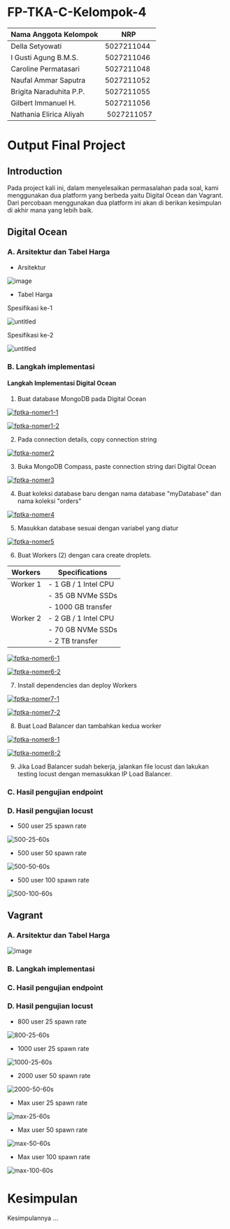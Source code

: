 # FP-TKA-C-Kelompok-4

Nama Anggota Kelompok | NRP
------------------- | --------------
Della Setyowati | 5027211044
I Gusti Agung B.M.S. | 5027211046
Caroline Permatasari | 5027211048
Naufal Ammar Saputra | 5027211052
Brigita Naraduhita P.P. | 5027211055
Gilbert Immanuel H. | 5027211056
Nathania Elirica Aliyah | 5027211057

# Output Final Project
## Introduction
Pada project kali ini, dalam menyelesaikan permasalahan pada soal, kami menggunakan dua platform yang berbeda yaitu Digital Ocean dan Vagrant. Dari percobaan menggunakan dua platform ini akan di berikan kesimpulan di akhir mana yang lebih baik.
 
## Digital Ocean
### A. Arsitektur dan Tabel Harga 
- Arsitektur

![image](https://github.com/Delsea12/FP-TKA-C-Kelompok-4/assets/102176304/49481292-0e26-4f1c-bca4-ec53e4efad32)

- Tabel Harga
  
Spesifikasi ke-1

![untitled](https://cdn.discordapp.com/attachments/901344920361656355/1184785764890968134/image.png?ex=658d3cba&is=657ac7ba&hm=5ab84628923df4aafaf0d58991595325bc9ae6032d1d557c5c2ff4ff788d06af&)

Spesifikasi ke-2

![untitled](https://cdn.discordapp.com/attachments/901344920361656355/1184787369380040734/image.png?ex=658d3e39&is=657ac939&hm=b752cb778452c3f059f786798b883299e150bbc32f8fdb5842335667fa182422&)

### B. Langkah implementasi
#### Langkah Implementasi Digital Ocean

1. Buat database MongoDB pada Digital Ocean

<a href="https://ibb.co/xMs0hcX"><img src="https://i.ibb.co/Jzd4nbm/fptka-nomer1-1.jpg" alt="fptka-nomer1-1" border="0"></a>

<a href="https://ibb.co/tz9WX84"><img src="https://i.ibb.co/nBF5Czb/fptka-nomer1-2.jpg" alt="fptka-nomer1-2" border="0"></a>

2. Pada connection details, copy connection string 

<a href="https://ibb.co/RbmvBJG"><img src="https://i.ibb.co/W5wxPRN/fptka-nomer2.jpg" alt="fptka-nomer2" border="0"></a>

3. Buka MongoDB Compass, paste connection string dari Digital Ocean 

<a href="https://ibb.co/f2fGRKs"><img src="https://i.ibb.co/JKVFLb9/fptka-nomer3.jpg" alt="fptka-nomer3" border="0"></a>

4. Buat koleksi database baru dengan nama database "myDatabase" dan nama koleksi "orders"

<a href="https://ibb.co/4R4vMcP"><img src="https://i.ibb.co/SwVY02R/fptka-nomer4.jpg" alt="fptka-nomer4" border="0"></a>

5. Masukkan database sesuai dengan variabel yang diatur 

<a href="https://ibb.co/jvQ8XDg"><img src="https://i.ibb.co/4ZXFrpP/fptka-nomer5.jpg" alt="fptka-nomer5" border="0"></a>

6. Buat Workers (2) dengan cara create droplets. 

| Workers                 | Specifications                                       |
|-------------------------|-------------------------------------------------------|
| Worker 1                | - 1 GB / 1 Intel CPU                                  |
|                         | - 35 GB NVMe SSDs                                     |
|                         | - 1000 GB transfer                                   |
| Worker 2                | - 2 GB / 1 Intel CPU                                  |
|                         | - 70 GB NVMe SSDs                                     |
|                         | - 2 TB transfer                                       |

<a href="https://ibb.co/54f0Qv2"><img src="https://i.ibb.co/4t5qbMJ/fptka-nomer6-1.jpg" alt="fptka-nomer6-1" border="0"></a>

<a href="https://ibb.co/ssqkx5P"><img src="https://i.ibb.co/frHB68S/fptka-nomer6-2.jpg" alt="fptka-nomer6-2" border="0"></a>

7. Install dependencies dan deploy Workers 

<a href="https://ibb.co/h9M1jDb"><img src="https://i.ibb.co/yPRB1Wt/fptka-nomer7-1.jpg" alt="fptka-nomer7-1" border="0"></a>

<a href="https://ibb.co/C0R3dPh"><img src="https://i.ibb.co/WKm49Vg/fptka-nomer7-2.jpg" alt="fptka-nomer7-2" border="0"></a>

8. Buat Load Balancer dan tambahkan kedua worker  

<a href="https://ibb.co/vqZcrC1"><img src="https://i.ibb.co/H4nKML7/fptka-nomer8-1.jpg" alt="fptka-nomer8-1" border="0"></a>

<a href="https://ibb.co/WfsvM1y"><img src="https://i.ibb.co/zZNVBwR/fptka-nomer8-2.jpg" alt="fptka-nomer8-2" border="0"></a>

9. Jika Load Balancer sudah bekerja, jalankan file locust dan lakukan testing locust dengan memasukkan IP Load Balancer. 

### C. Hasil pengujian endpoint 
### D. Hasil pengujian locust
- 500 user 25 spawn rate

![500-25-60s](https://github.com/Delsea12/FP-TKA-C-Kelompok-4/assets/102176304/e7a33936-91cb-45f3-a6b8-e274920f7664)

- 500 user 50 spawn rate

![500-50-60s](https://github.com/Delsea12/FP-TKA-C-Kelompok-4/assets/102176304/f2ea8895-bfc8-4eda-aa75-1eab377ae2da)

- 500 user 100 spawn rate

![500-100-60s](https://github.com/Delsea12/FP-TKA-C-Kelompok-4/assets/102176304/0ec97bcd-28c5-4d0e-9993-d8ec333db8bd)

## Vagrant

### A. Arsitektur dan Tabel Harga
![image](https://github.com/Delsea12/FP-TKA-C-Kelompok-4/assets/100693191/f13645f2-c30f-47f6-b512-71d3826a87d5)

### B. Langkah implementasi 

### C. Hasil pengujian endpoint  
### D. Hasil pengujian locust 
- 800 user 25 spawn rate

![800-25-60s](https://github.com/Delsea12/FP-TKA-C-Kelompok-4/assets/102176304/eb3ea8aa-c563-4809-a68c-f7f6fa593761)

- 1000 user 25 spawn rate

![1000-25-60s](https://github.com/Delsea12/FP-TKA-C-Kelompok-4/assets/102176304/b4d25ece-f203-49e6-abb9-75af13e474e2)

- 2000 user 50 spawn rate

![2000-50-60s](https://github.com/Delsea12/FP-TKA-C-Kelompok-4/assets/102176304/17870773-580c-4910-b54e-c96306d0d41f)

- Max user 25 spawn rate

![max-25-60s](https://github.com/Delsea12/FP-TKA-C-Kelompok-4/assets/102176304/0da0f5c7-33e5-4405-a8dc-85476bf10879)

- Max user 50 spawn rate

![max-50-60s](https://github.com/Delsea12/FP-TKA-C-Kelompok-4/assets/102176304/7e055537-a444-444a-82ee-0d2058ebe304)

- Max user 100 spawn rate

![max-100-60s](https://github.com/Delsea12/FP-TKA-C-Kelompok-4/assets/102176304/0c37cf78-55ee-4572-b90c-bd5d273db0a1)


# Kesimpulan
Kesimpulannya ...
